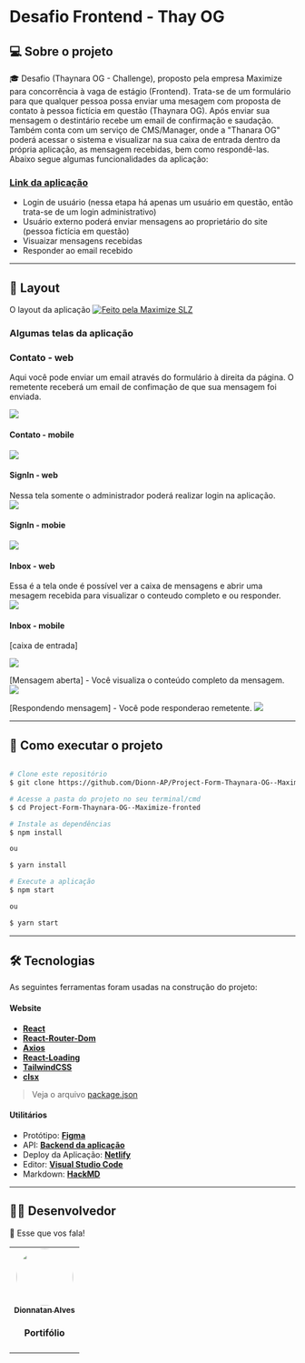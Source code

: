 # Desafio Frontend - Thay OG

## 💻 Sobre o projeto

🎓 Desafio (Thaynara OG - Challenge), proposto pela empresa Maximize para concorrência à vaga de estágio (Frontend). Trata-se de um formulário para que qualquer pessoa possa enviar uma mesagem com proposta de contato à pessoa fictícia em questão (Thaynara OG). Após enviar sua mensagem o destintário recebe um email de confirmação e saudação. Também conta com um serviço de CMS/Manager, onde a "Thanara OG" poderá acessar o sistema e visualizar na sua caixa de entrada dentro da própria aplicação, as mensagem recebidas, bem como respondê-las. Abaixo segue algumas funcionalidades da aplicação:

### **[Link da aplicação](https://contact-thayog.netlify.app/)**


- Login de usuário (nessa etapa há apenas um usuário em questão, então trata-se de um login administrativo)
- Usuário externo poderá enviar mensagens ao proprietário do site (pessoa fictícia em questão)
- Visuaizar mensagens recebidas
- Responder ao email recebido

---

## 🎨 Layout

O layout da aplicação <a href="https://maximize.com.br/"><img alt="Feito pela Maximize SLZ" src="https://img.shields.io/badge/feito%20pela-Maximize-%23e5007b">
  </a>

### Algumas telas da aplicação
    
### Contato - web
Aqui você pode enviar um email através do formulário à direita da página. O remetente receberá um email de confimação de que sua mensagem foi enviada.
    
![](https://i.imgur.com/vq94v2x.png)

    
#### Contato - mobile 
![](https://i.imgur.com/tiaQrFQ.png)

#### SignIn - web    
Nessa tela somente o administrador poderá realizar login na aplicação.    
![](https://i.imgur.com/JPPjlkj.png)
    
#### SignIn - mobie    
![](https://i.imgur.com/2kY2taM.png)
    
#### Inbox - web
Essa é a tela onde é possível ver a caixa de mensagens e abrir uma mesagem recebida para visualizar o conteudo completo e ou responder.   
![](https://i.imgur.com/geeTVvU.png)


#### Inbox - mobile
[caixa de entrada]
    
![](https://i.imgur.com/JBvIpDb.png) 
    
[Mensagem aberta] - Você visualiza o conteúdo completo da mensagem.  
![](https://i.imgur.com/LU00S4p.png)
    
[Respondendo mensagem] - Você pode responderao remetente. 
![](https://i.imgur.com/D2OpBii.png)

    
---
## 🚀 Como executar o projeto

```bash

# Clone este repositório
$ git clone https://github.com/Dionn-AP/Project-Form-Thaynara-OG--Maximize-fronted.git

# Acesse a pasta do projeto no seu terminal/cmd
$ cd Project-Form-Thaynara-OG--Maximize-fronted

# Instale as dependências
$ npm install

ou

$ yarn install

# Execute a aplicação
$ npm start

ou

$ yarn start

```
---
## 🛠 Tecnologias

As seguintes ferramentas foram usadas na construção do projeto:

#### **Website**  
- **[React](https://reactjs.org/)**
- **[React-Router-Dom](https://v5.reactrouter.com/web/guides/quick-start)**
- **[Axios](https://axios-http.com/ptbr/)**
- **[React-Loading](https://www.npmjs.com/package/react-loading)**
- **[TailwindCSS](https://tailwindcss.com/)**
- **[clsx](https://www.npmjs.com/package/clsx)**    

> Veja o arquivo  [package.json](https://github.com/Dionn-AP/Project-Form-Thaynara-OG--Maximize-fronted/blob/main/package.json)

#### **Utilitários**

- Protótipo:  **[Figma](https://www.figma.com/)**
- API:  **[Backend da aplicação](https://contact-forms-qgj8.onrender.com)**
- Deploy da Aplicação: **[Netlify](https://contact-thayog.netlify.app/)**
- Editor:  **[Visual Studio Code](https://code.visualstudio.com/)**
- Markdown:  **[HackMD](https://hackmd.io/)**
---
## 👨‍💻 Desenvolvedor

👏 Esse que vos fala!

<table>
  <tr>
    <td align="center" style="padding: "><a href="https://portifolio-dionnatan.netlify.app/"><img style="border-radius: 50%;" src="https://github.com/Dionn-AP.png" width="100px;" alt=""/><br /><sub><b>Dionnatan Alves</b></sub></a><br />
        <h4>Portifólio</h4>        
      </td>
    
  </tr>
</table>

